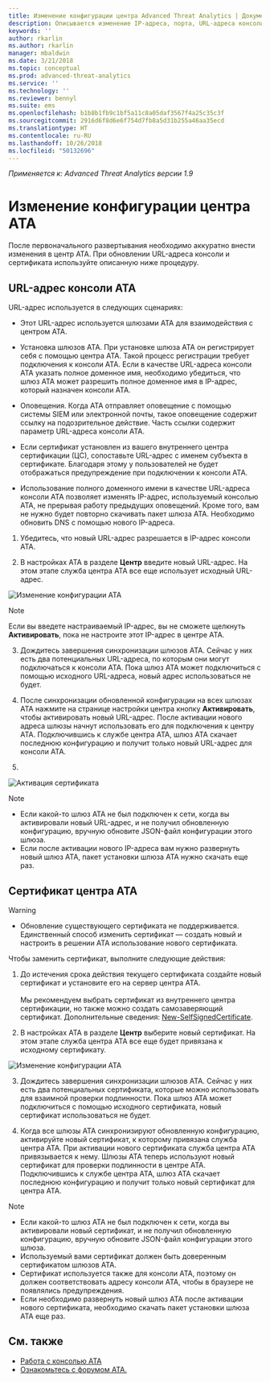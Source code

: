 ```yaml
---
title: Изменение конфигурации центра Advanced Threat Analytics | Документация Майкрософт
description: Описывается изменение IP-адреса, порта, URL-адреса консоли и сертификата центра ATA.
keywords: ''
author: rkarlin
ms.author: rkarlin
manager: mbaldwin
ms.date: 3/21/2018
ms.topic: conceptual
ms.prod: advanced-threat-analytics
ms.service: ''
ms.technology: ''
ms.reviewer: bennyl
ms.suite: ems
ms.openlocfilehash: b1b8b1fb9c1bf5a11c8a05daf3567f4a25c35c3f
ms.sourcegitcommit: 2916d6f8d6e6f754d7fb8a5d31b255a46aa35ecd
ms.translationtype: HT
ms.contentlocale: ru-RU
ms.lasthandoff: 10/26/2018
ms.locfileid: "50132696"
---
```

*Применяется к: Advanced Threat Analytics версии 1.9*



# <a name="modifying-the-ata-center-configuration"></a>Изменение конфигурации центра ATA


После первоначального развертывания необходимо аккуратно внести изменения в центр ATA. При обновлении URL-адреса консоли и сертификата используйте описанную ниже процедуру.

## <a name="the-ata-console-url"></a>URL-адрес консоли ATA

URL-адрес используется в следующих сценариях:

-   Этот URL-адрес используется шлюзами ATA для взаимодействия с центром ATA.

- Установка шлюзов ATA. При установке шлюза ATA он регистрирует себя с помощью центра ATA. Такой процесс регистрации требует подключения к консоли АТА. Если в качестве URL-адреса консоли ATA указать полное доменное имя, необходимо убедиться, что шлюз ATA может разрешить полное доменное имя в IP-адрес, который назначен консоли ATA.

-   Оповещения. Когда АТА отправляет оповещение с помощью системы SIEM или электронной почты, такое оповещение содержит ссылку на подозрительное действие. Часть ссылки содержит параметр URL-адреса консоли ATA.

-   Если сертификат установлен из вашего внутреннего центра сертификации (ЦС), сопоставьте URL-адрес с именем субъекта в сертификате. Благодаря этому у пользователей не будет отображаться предупреждение при подключении к консоли ATA.

-   Использование полного доменного имени в качестве URL-адреса консоли ATA позволяет изменять IP-адрес, используемый консолью ATA, не прерывая работу предыдущих оповещений. Кроме того, вам не нужно будет повторно скачивать пакет шлюза ATA. Необходимо обновить DNS с помощью нового IP-адреса.

1. Убедитесь, что новый URL-адрес разрешается в IP-адрес консоли ATA.

2. В настройках ATA в разделе **Центр** введите новый URL-адрес. На этом этапе служба центра ATA все еще использует исходный URL-адрес. 

 ![Изменение конфигурации ATA](media/change-center-config.png)

  > [!NOTE]
  > Если вы введете настраиваемый IP-адрес, вы не сможете щелкнуть **Активировать**, пока не настроите этот IP-адрес в центре ATA.
    
3. Дождитесь завершения синхронизации шлюзов ATA. Сейчас у них есть два потенциальных URL-адреса, по которым они могут подключаться к консоли ATA. Пока шлюз ATA может подключиться с помощью исходного URL-адреса, новый адрес использоваться не будет.

4. После синхронизации обновленной конфигурации на всех шлюзах ATA нажмите на странице настройки центра кнопку **Активировать**, чтобы активировать новый URL-адрес. После активации нового адреса шлюзы начнут использовать его для подключения к центру ATA. Подключившись к службе центра ATA, шлюз ATA скачает последнюю конфигурацию и получит только новый URL-адрес для консоли ATA. 

5. 
 ![Активация сертификата](media/center-activation.png)

> [!NOTE]
> -   Если какой-то шлюз ATA не был подключен к сети, когда вы активировали новый URL-адрес, и не получил обновленную конфигурацию, вручную обновите JSON-файл конфигурации этого шлюза.
> -   Если после активации нового IP-адреса вам нужно развернуть новый шлюз ATA, пакет установки шлюза ATA нужно скачать еще раз.


## <a name="the-ata-center-certificate"></a>Сертификат центра ATA

> [!WARNING]
> - Обновление существующего сертификата не поддерживается. Единственный способ изменить сертификат — создать новый и настроить в решении ATA использование нового сертификата.


Чтобы заменить сертификат, выполните следующие действия:

1. До истечения срока действия текущего сертификата создайте новый сертификат и установите его на сервер центра ATA. <br></br>Мы рекомендуем выбрать сертификат из внутреннего центра сертификации, но также можно создать самозаверяющий сертификат. Дополнительные сведения: [New-SelfSignedCertificate](https://technet.microsoft.com/itpro/powershell/windows/pkiclient/new-selfsignedcertificate).

2. В настройках ATA в разделе **Центр** выберите новый сертификат. На этом этапе служба центра ATA все еще будет привязана к исходному сертификату. 

 ![Изменение конфигурации ATA](media/change-center-config.png)

3. Дождитесь завершения синхронизации шлюзов ATA. Сейчас у них есть два потенциальных сертификата, которые можно использовать для взаимной проверки подлинности. Пока шлюз ATA может подключиться с помощью исходного сертификата, новый сертификат использоваться не будет.

4. Когда все шлюзы ATA синхронизируют обновленную конфигурацию, активируйте новый сертификат, к которому привязана служба центра АТА. При активации нового сертификата служба центра ATA привязывается к нему. Шлюзы ATA теперь используют новый сертификат для проверки подлинности в центре ATA. Подключившись к службе центра ATA, шлюз ATA скачает последнюю конфигурацию и получит только новый сертификат для центра ATA. 

> [!NOTE]
> -   Если какой-то шлюз ATA не был подключен к сети, когда вы активировали новый сертификат, и не получил обновленную конфигурацию, вручную обновите JSON-файл конфигурации этого шлюза.
> -   Используемый вами сертификат должен быть доверенным сертификатом шлюзов ATA.
> -   Сертификат используется также для консоли ATA, поэтому он должен соответствовать адресу консоли ATA, чтобы в браузере не появлялись предупреждения.
> -   Если необходимо развернуть новый шлюз ATA после активации нового сертификата, необходимо скачать пакет установки шлюза ATA еще раз.



 
## <a name="see-also"></a>См. также
- [Работа с консолью ATA](working-with-ata-console.md)
- [Ознакомьтесь с форумом ATA.](https://aka.ms/ata-forum)
